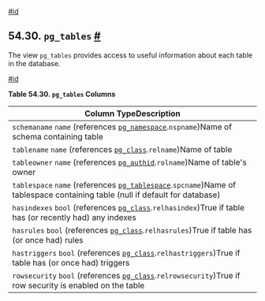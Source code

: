 [#id](#VIEW-PG-TABLES)

## 54.30. `pg_tables` [#](#VIEW-PG-TABLES)



The view `pg_tables` provides access to useful information about each table in the database.

[#id](#id-1.10.5.34.4)

**Table 54.30. `pg_tables` Columns**

| Column TypeDescription                                                                                                                                     |
| ---------------------------------------------------------------------------------------------------------------------------------------------------------- |
| `schemaname` `name` (references [`pg_namespace`](catalog-pg-namespace).`nspname`)Name of schema containing table                                      |
| `tablename` `name` (references [`pg_class`](catalog-pg-class).`relname`)Name of table                                                                 |
| `tableowner` `name` (references [`pg_authid`](catalog-pg-authid).`rolname`)Name of table's owner                                                      |
| `tablespace` `name` (references [`pg_tablespace`](catalog-pg-tablespace).`spcname`)Name of tablespace containing table (null if default for database) |
| `hasindexes` `bool` (references [`pg_class`](catalog-pg-class).`relhasindex`)True if table has (or recently had) any indexes                          |
| `hasrules` `bool` (references [`pg_class`](catalog-pg-class).`relhasrules`)True if table has (or once had) rules                                      |
| `hastriggers` `bool` (references [`pg_class`](catalog-pg-class).`relhastriggers`)True if table has (or once had) triggers                             |
| `rowsecurity` `bool` (references [`pg_class`](catalog-pg-class).`relrowsecurity`)True if row security is enabled on the table                         |